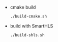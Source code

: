 
* cmake build

    ``` sh
    ./build-cmake.sh
    ```

* build with SmartHLS

    ``` sh
    ./build-shls.sh
    ```
